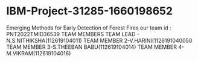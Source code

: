 # IBM-Project-31285-1660198652
Emerging Methods for Early Detection of Forest Fires
our team id : PNT2022TMID36539
TEAM MEMBERS
TEAM LEAD   - N.S.NITHIKSHA(112619104011)
TEAM MEMBER 2-V.HARINI(1126191040050
TEAM MEMBER 3-S.THEEBAN BABU(112619104014)
TEAM MEMBER 4-M.VIKRAM(112619104016)
